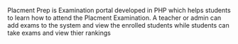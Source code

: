 Placment Prep is Examination portal developed in PHP which helps students to learn how to attend the Placment Examination.
A teacher or admin can add exams to the system and view the enrolled students while students can take exams and view thier rankings
